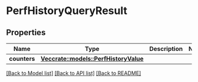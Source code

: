 # PerfHistoryQueryResult

## Properties

Name | Type | Description | Notes
------------ | ------------- | ------------- | -------------
**counters** | [**Vec<crate::models::PerfHistoryValue>**](PerfHistoryValue.md) |  | 

[[Back to Model list]](../README.md#documentation-for-models) [[Back to API list]](../README.md#documentation-for-api-endpoints) [[Back to README]](../README.md)


